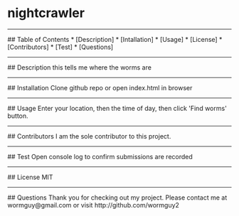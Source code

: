# nightcrawler
<hr>
## Table of Contents
* [Description]
* [Intallation]
* [Usage]
* [License]
* [Contributors]
* [Test]
* [Questions]

<hr>
## Description
this tells me where the worms are

<hr>
## Installation
Clone github repo or open index.html in browser

<hr>
## Usage
Enter your location, then the time of day, then click 'Find worms' button.

<hr>
## Contributors
I am the sole contributor to this project.

<hr>
## Test
Open console log to confirm submissions are recorded

<hr>
## License
MIT

<hr>
## Questions
Thank you for checking out my project. Please contact me at wormguy@gmail.com or visit http://github.com/wormguy2
